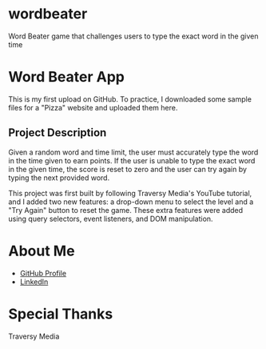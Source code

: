 # wordbeater
Word Beater game that challenges users to type the exact word in the given time
# Word Beater App

This is my first upload on GitHub. To practice, I downloaded some sample files for a "Pizza" website and uploaded them here.

## Project Description

Given a random word and time limit, the user must accurately type the word in the time given to earn points. If the user is unable to type the exact word in the given time, the score is reset to zero and the user can try again by typing the next provided word.

This project was first built by following Traversy Media's YouTube tutorial, and I added two new features: a drop-down menu to select the level and a "Try Again" button to reset the game. These extra features were added using query selectors, event listeners, and DOM manipulation.

# About Me

- [GitHub Profile](https://github.com/christineyoo)
- [LinkedIn](https://linkedin.com/in/christine-yoo-cy)

# Special Thanks

Traversy Media
